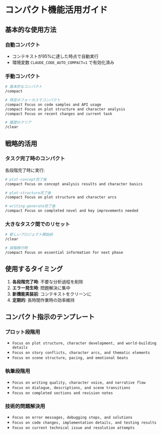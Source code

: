 # コンパクト機能活用ガイド

## 基本的な使用方法

### 自動コンパクト
- コンテキストが95%に達した時点で自動実行
- 環境変数 `CLAUDE_CODE_AUTO_COMPACT=1` で有効化済み

### 手動コンパクト
```bash
# 基本的なコンパクト
/compact

# 特定のフォーカスでコンパクト
/compact Focus on code samples and API usage
/compact Focus on plot structure and character analysis
/compact Focus on recent changes and current task

# 履歴のクリア
/clear
```

## 戦略的活用

### タスク完了時のコンパクト
各段階完了時に実行:
```bash
# plot-concept完了後
/compact Focus on concept analysis results and character basics

# plot-structure完了後  
/compact Focus on plot structure and character arcs

# writing-generate完了後
/compact Focus on completed novel and key improvements needed
```

### 大きなタスク間でのリセット
```bash
# 新しいプロジェクト開始前
/clear

# 段階移行時
/compact Focus on essential information for next phase
```

## 使用するタイミング

1. **各段階完了時**: 不要な分析過程を削除
2. **エラー発生時**: 問題解決に集中
3. **新機能実装前**: コンテキストをクリーンに
4. **定期的**: 長時間作業時の効率維持

## コンパクト指示のテンプレート

### プロット段階用
- `Focus on plot structure, character development, and world-building details`
- `Focus on story conflicts, character arcs, and thematic elements`
- `Focus on scene structure, pacing, and emotional beats`

### 執筆段階用
- `Focus on writing quality, character voice, and narrative flow`
- `Focus on dialogue, descriptions, and scene transitions`
- `Focus on completed sections and revision notes`

### 技術的問題解決用
- `Focus on error messages, debugging steps, and solutions`
- `Focus on code changes, implementation details, and testing results`
- `Focus on current technical issue and resolution attempts`